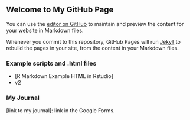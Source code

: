 ## Welcome to My GitHub Page 

You can use the [editor on GitHub](https://github.com/BU-IE-582/fall-23-akkalkanugur/edit/main/index.md) to maintain and preview the content for your website in Markdown files.

Whenever you commit to this repository, GitHub Pages will run [Jekyll](https://jekyllrb.com/) to rebuild the pages in your site, from the content in your Markdown files.

### Example scripts and .html files
* [R Markdown Example HTML in Rstudio]
* v2

### My Journal
[link to my journal]: link in the Google Forms.
